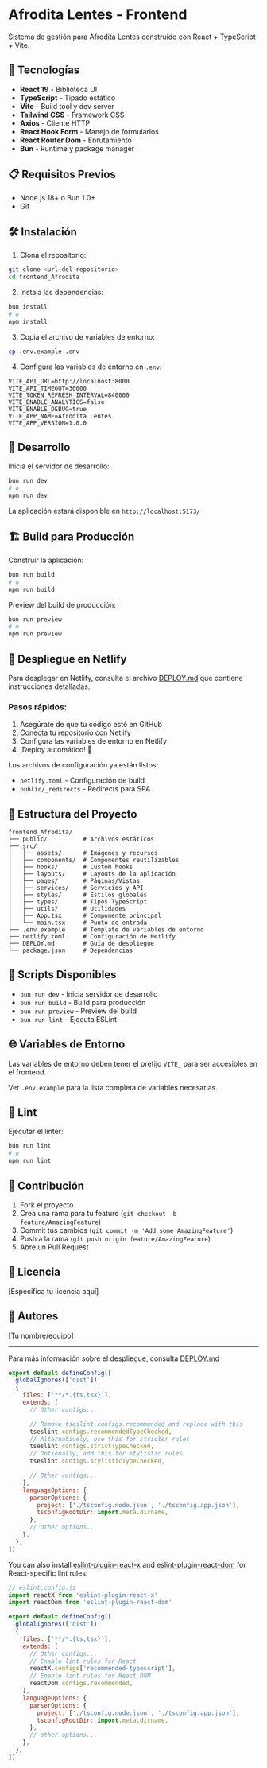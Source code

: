 # Afrodita Lentes - Frontend

Sistema de gestión para Afrodita Lentes construido con React + TypeScript + Vite.

## 🚀 Tecnologías

- **React 19** - Biblioteca UI
- **TypeScript** - Tipado estático
- **Vite** - Build tool y dev server
- **Tailwind CSS** - Framework CSS
- **Axios** - Cliente HTTP
- **React Hook Form** - Manejo de formularios
- **React Router Dom** - Enrutamiento
- **Bun** - Runtime y package manager

## 📋 Requisitos Previos

- Node.js 18+ o Bun 1.0+
- Git

## 🛠️ Instalación

1. Clona el repositorio:
```bash
git clone <url-del-repositorio>
cd frontend_Afrodita
```

2. Instala las dependencias:
```bash
bun install
# o
npm install
```

3. Copia el archivo de variables de entorno:
```bash
cp .env.example .env
```

4. Configura las variables de entorno en `.env`:
```env
VITE_API_URL=http://localhost:8000
VITE_API_TIMEOUT=30000
VITE_TOKEN_REFRESH_INTERVAL=840000
VITE_ENABLE_ANALYTICS=false
VITE_ENABLE_DEBUG=true
VITE_APP_NAME=Afrodita Lentes
VITE_APP_VERSION=1.0.0
```

## 🏃 Desarrollo

Inicia el servidor de desarrollo:
```bash
bun run dev
# o
npm run dev
```

La aplicación estará disponible en `http://localhost:5173/`

## 🏗️ Build para Producción

Construir la aplicación:
```bash
bun run build
# o
npm run build
```

Preview del build de producción:
```bash
bun run preview
# o
npm run preview
```

## 🚢 Despliegue en Netlify

Para desplegar en Netlify, consulta el archivo [DEPLOY.md](./DEPLOY.md) que contiene instrucciones detalladas.

### Pasos rápidos:

1. Asegúrate de que tu código esté en GitHub
2. Conecta tu repositorio con Netlify
3. Configura las variables de entorno en Netlify
4. ¡Deploy automático! 🎉

Los archivos de configuración ya están listos:
- `netlify.toml` - Configuración de build
- `public/_redirects` - Redirects para SPA

## 📁 Estructura del Proyecto

```
frontend_Afrodita/
├── public/          # Archivos estáticos
├── src/
│   ├── assets/      # Imágenes y recursos
│   ├── components/  # Componentes reutilizables
│   ├── hooks/       # Custom hooks
│   ├── layouts/     # Layouts de la aplicación
│   ├── pages/       # Páginas/Vistas
│   ├── services/    # Servicios y API
│   ├── styles/      # Estilos globales
│   ├── types/       # Tipos TypeScript
│   ├── utils/       # Utilidades
│   ├── App.tsx      # Componente principal
│   └── main.tsx     # Punto de entrada
├── .env.example     # Template de variables de entorno
├── netlify.toml     # Configuración de Netlify
├── DEPLOY.md        # Guía de despliegue
└── package.json     # Dependencias
```

## 🔧 Scripts Disponibles

- `bun run dev` - Inicia servidor de desarrollo
- `bun run build` - Build para producción
- `bun run preview` - Preview del build
- `bun run lint` - Ejecuta ESLint

## 🌐 Variables de Entorno

Las variables de entorno deben tener el prefijo `VITE_` para ser accesibles en el frontend.

Ver `.env.example` para la lista completa de variables necesarias.

## 📝 Lint

Ejecutar el linter:
```bash
bun run lint
# o
npm run lint
```

## 🤝 Contribución

1. Fork el proyecto
2. Crea una rama para tu feature (`git checkout -b feature/AmazingFeature`)
3. Commit tus cambios (`git commit -m 'Add some AmazingFeature'`)
4. Push a la rama (`git push origin feature/AmazingFeature`)
5. Abre un Pull Request

## 📄 Licencia

[Especifica tu licencia aquí]

## 👥 Autores

[Tu nombre/equipo]

---

Para más información sobre el despliegue, consulta [DEPLOY.md](./DEPLOY.md)

```js
export default defineConfig([
  globalIgnores(['dist']),
  {
    files: ['**/*.{ts,tsx}'],
    extends: [
      // Other configs...

      // Remove tseslint.configs.recommended and replace with this
      tseslint.configs.recommendedTypeChecked,
      // Alternatively, use this for stricter rules
      tseslint.configs.strictTypeChecked,
      // Optionally, add this for stylistic rules
      tseslint.configs.stylisticTypeChecked,

      // Other configs...
    ],
    languageOptions: {
      parserOptions: {
        project: ['./tsconfig.node.json', './tsconfig.app.json'],
        tsconfigRootDir: import.meta.dirname,
      },
      // other options...
    },
  },
])
```

You can also install [eslint-plugin-react-x](https://github.com/Rel1cx/eslint-react/tree/main/packages/plugins/eslint-plugin-react-x) and [eslint-plugin-react-dom](https://github.com/Rel1cx/eslint-react/tree/main/packages/plugins/eslint-plugin-react-dom) for React-specific lint rules:

```js
// eslint.config.js
import reactX from 'eslint-plugin-react-x'
import reactDom from 'eslint-plugin-react-dom'

export default defineConfig([
  globalIgnores(['dist']),
  {
    files: ['**/*.{ts,tsx}'],
    extends: [
      // Other configs...
      // Enable lint rules for React
      reactX.configs['recommended-typescript'],
      // Enable lint rules for React DOM
      reactDom.configs.recommended,
    ],
    languageOptions: {
      parserOptions: {
        project: ['./tsconfig.node.json', './tsconfig.app.json'],
        tsconfigRootDir: import.meta.dirname,
      },
      // other options...
    },
  },
])
```
